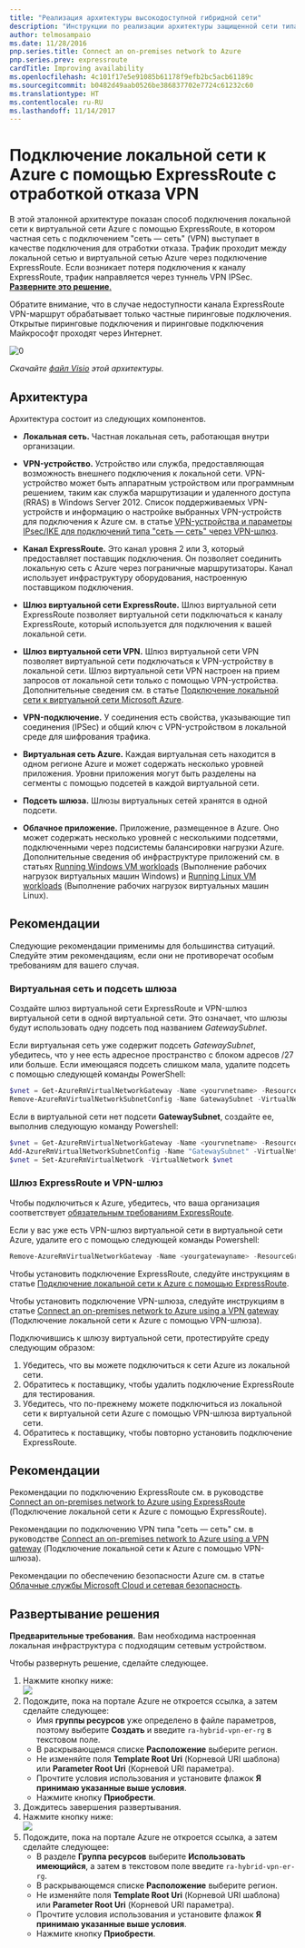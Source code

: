 ```yaml
---
title: "Реализация архитектуры высокодоступной гибридной сети"
description: "Инструкции по реализации архитектуры защищенной сети типа \"сеть — сеть\", которая охватывает виртуальную сеть Azure и локальную сеть, подключенные с помощью ExpressRoute с отработкой отказа VPN-шлюза."
author: telmosampaio
ms.date: 11/28/2016
pnp.series.title: Connect an on-premises network to Azure
pnp.series.prev: expressroute
cardTitle: Improving availability
ms.openlocfilehash: 4c101f17e5e91085b61178f9efb2bc5acb61189c
ms.sourcegitcommit: b0482d49aab0526be386837702e7724c61232c60
ms.translationtype: HT
ms.contentlocale: ru-RU
ms.lasthandoff: 11/14/2017
---
```

# <a name="connect-an-on-premises-network-to-azure-using-expressroute-with-vpn-failover"></a>Подключение локальной сети к Azure с помощью ExpressRoute с отработкой отказа VPN

В этой эталонной архитектуре показан способ подключения локальной сети к виртуальной сети Azure с помощью ExpressRoute, в котором частная сеть с подключением "сеть — сеть" (VPN) выступает в качестве подключения для отработки отказа. Трафик проходит между локальной сетью и виртуальной сетью Azure через подключение ExpressRoute. Если возникает потеря подключения к каналу ExpressRoute, трафик направляется через туннель VPN IPSec. [**Разверните это решение**.](#deploy-the-solution)

Обратите внимание, что в случае недоступности канала ExpressRoute VPN-маршрут обрабатывает только частные пиринговые подключения. Открытые пиринговые подключения и пиринговые подключения Майкрософт проходят через Интернет. 

![[0]][0]

*Скачайте [файл Visio][visio-download] этой архитектуры.*

## <a name="architecture"></a>Архитектура 

Архитектура состоит из следующих компонентов.

* **Локальная сеть.** Частная локальная сеть, работающая внутри организации.

* **VPN-устройство.** Устройство или служба, предоставляющая возможность внешнего подключения к локальной сети. VPN-устройство может быть аппаратным устройством или программным решением, таким как служба маршрутизации и удаленного доступа (RRAS) в Windows Server 2012. Список поддерживаемых VPN-устройств и информацию о настройке выбранных VPN-устройств для подключения к Azure см. в статье [VPN-устройства и параметры IPsec/IKE для подключений типа "сеть — сеть" через VPN-шлюз][vpn-appliance].

* **Канал ExpressRoute.** Это канал уровня 2 или 3, который предоставляет поставщик подключения. Он позволяет соединить локальную сеть с Azure через пограничные маршрутизаторы. Канал использует инфраструктуру оборудования, настроенную поставщиком подключения.

* **Шлюз виртуальной сети ExpressRoute.** Шлюз виртуальной сети ExpressRoute позволяет виртуальной сети подключаться к каналу ExpressRoute, который используется для подключения к вашей локальной сети.

* **Шлюз виртуальной сети VPN.** Шлюз виртуальной сети VPN позволяет виртуальной сети подключаться к VPN-устройству в локальной сети. Шлюз виртуальной сети VPN настроен на прием запросов от локальной сети только с помощью VPN-устройства. Дополнительные сведения см. в статье [Подключение локальной сети к виртуальной сети Microsoft Azure][connect-to-an-Azure-vnet].

* **VPN-подключение.** У соединения есть свойства, указывающие тип соединения (IPSec) и общий ключ с VPN-устройством в локальной среде для шифрования трафика.

* **Виртуальная сеть Azure.** Каждая виртуальная сеть находится в одном регионе Azure и может содержать несколько уровней приложения. Уровни приложения могут быть разделены на сегменты с помощью подсетей в каждой виртуальной сети.

* **Подсеть шлюза.** Шлюзы виртуальных сетей хранятся в одной подсети.

* **Облачное приложение.** Приложение, размещенное в Azure. Оно может содержать несколько уровней с несколькими подсетями, подключенными через подсистемы балансировки нагрузки Azure. Дополнительные сведения об инфраструктуре приложений см. в статьях [Running Windows VM workloads][windows-vm-ra] (Выполнение рабочих нагрузок виртуальных машин Windows) и [Running Linux VM workloads][linux-vm-ra] (Выполнение рабочих нагрузок виртуальных машин Linux).

## <a name="recommendations"></a>Рекомендации

Следующие рекомендации применимы для большинства ситуаций. Следуйте этим рекомендациям, если они не противоречат особым требованиям для вашего случая.

### <a name="vnet-and-gatewaysubnet"></a>Виртуальная сеть и подсеть шлюза

Создайте шлюз виртуальной сети ExpressRoute и VPN-шлюз виртуальной сети в одной виртуальной сети. Это означает, что шлюзы будут использовать одну подсеть под названием *GatewaySubnet*.

Если виртуальная сеть уже содержит подсеть *GatewaySubnet*, убедитесь, что у нее есть адресное пространство с блоком адресов /27 или больше. Если имеющаяся подсеть слишком мала, удалите подсеть с помощью следующей команды PowerShell: 

```powershell
$vnet = Get-AzureRmVirtualNetworkGateway -Name <yourvnetname> -ResourceGroupName <yourresourcegroup>
Remove-AzureRmVirtualNetworkSubnetConfig -Name GatewaySubnet -VirtualNetwork $vnet
```

Если в виртуальной сети нет подсети **GatewaySubnet**, создайте ее, выполнив следующую команду Powershell:

```powershell
$vnet = Get-AzureRmVirtualNetworkGateway -Name <yourvnetname> -ResourceGroupName <yourresourcegroup>
Add-AzureRmVirtualNetworkSubnetConfig -Name "GatewaySubnet" -VirtualNetwork $vnet -AddressPrefix "10.200.255.224/27"
$vnet = Set-AzureRmVirtualNetwork -VirtualNetwork $vnet
```

### <a name="vpn-and-expressroute-gateways"></a>Шлюз ExpressRoute и VPN-шлюз

Чтобы подключиться к Azure, убедитесь, что ваша организация соответствует [обязательным требованиям ExpressRoute][expressroute-prereq].

Если у вас уже есть VPN-шлюз виртуальной сети в виртуальной сети Azure, удалите его с помощью следующей команды Powershell:

```powershell
Remove-AzureRmVirtualNetworkGateway -Name <yourgatewayname> -ResourceGroupName <yourresourcegroup>
```

Чтобы установить подключение ExpressRoute, следуйте инструкциям в статье [Подключение локальной сети к Azure с помощью ExpressRoute][implementing-expressroute].

Чтобы установить подключение VPN-шлюза, следуйте инструкциям в статье [Connect an on-premises network to Azure using a VPN gateway][implementing-vpn] (Подключение локальной сети к Azure с помощью VPN-шлюза).

Подключившись к шлюзу виртуальной сети, протестируйте среду следующим образом:

1. Убедитесь, что вы можете подключиться к сети Azure из локальной сети.
2. Обратитесь к поставщику, чтобы удалить подключение ExpressRoute для тестирования.
3. Убедитесь, что по-прежнему можете подключиться из локальной сети к виртуальной сети Azure с помощью VPN-шлюза виртуальной сети.
4. Обратитесь к поставщику, чтобы повторно установить подключение ExpressRoute.

## <a name="considerations"></a>Рекомендации

Рекомендации по подключению ExpressRoute см. в руководстве [Connect an on-premises network to Azure using ExpressRoute][guidance-expressroute] (Подключение локальной сети к Azure с помощью ExpressRoute).

Рекомендации по подключению VPN типа "сеть — сеть" см. в руководстве [Connect an on-premises network to Azure using a VPN gateway][guidance-vpn] (Подключение локальной сети к Azure с помощью VPN-шлюза).

Рекомендации по обеспечению безопасности Azure см. в статье [Облачные службы Microsoft Cloud и сетевая безопасность][best-practices-security].

## <a name="deploy-the-solution"></a>Развертывание решения

**Предварительные требования.** Вам необходима настроенная локальная инфраструктура с подходящим сетевым устройством.

Чтобы развернуть решение, сделайте следующее.

1. Нажмите кнопку ниже:<br><a href="https://portal.azure.com/#create/Microsoft.Template/uri/https%3A%2F%2Fraw.githubusercontent.com%2Fmspnp%2Freference-architectures%2Fmaster%2Fhybrid-networking%2Fexpressroute-vpn-failover%2Fazuredeploy.json" target="_blank"><img src="http://azuredeploy.net/deploybutton.png"/></a>
2. Подождите, пока на портале Azure не откроется ссылка, а затем сделайте следующее:   
   * Имя **группы ресурсов** уже определено в файле параметров, поэтому выберите **Создать** и введите `ra-hybrid-vpn-er-rg` в текстовом поле.
   * В раскрывающемся списке **Расположение** выберите регион.
   * Не изменяйте поля **Template Root Uri** (Корневой URI шаблона) или **Parameter Root Uri** (Корневой URI параметра).
   * Прочтите условия использования и установите флажок **Я принимаю указанные выше условия**.
   * Нажмите кнопку **Приобрести**.
3. Дождитесь завершения развертывания.
4. Нажмите кнопку ниже:<br><a href="https://portal.azure.com/#create/Microsoft.Template/uri/https%3A%2F%2Fraw.githubusercontent.com%2Fmspnp%2Freference-architectures%2Fmaster%2Fhybrid-networking%2Fexpressroute-vpn-failover%2Fazuredeploy-expressRouteCircuit.json" target="_blank"><img src="http://azuredeploy.net/deploybutton.png"/></a>
5. Подождите, пока на портале Azure не откроется ссылка, а затем сделайте следующее:
   * В разделе **Группа ресурсов** выберите **Использовать имеющийся**, а затем в текстовом поле введите `ra-hybrid-vpn-er-rg`.
   * В раскрывающемся списке **Расположение** выберите регион.
   * Не изменяйте поля **Template Root Uri** (Корневой URI шаблона) или **Parameter Root Uri** (Корневой URI параметра).
   * Прочтите условия использования и установите флажок **Я принимаю указанные выше условия**.
   * Нажмите кнопку **Приобрести**.

<!-- links -->

[windows-vm-ra]: ../virtual-machines-windows/index.md
[linux-vm-ra]: ../virtual-machines-linux/index.md


[resource-manager-overview]: /azure/azure-resource-manager/resource-group-overview
[vpn-appliance]: /azure/vpn-gateway/vpn-gateway-about-vpn-devices
[azure-vpn-gateway]: /azure/vpn-gateway/vpn-gateway-about-vpngateways
[connect-to-an-Azure-vnet]: https://technet.microsoft.com/library/dn786406.aspx
[expressroute-prereq]: /azure/expressroute/expressroute-prerequisites
[implementing-expressroute]: ./expressroute.md
[implementing-vpn]: ./vpn.md
[guidance-expressroute]: ./expressroute.md
[guidance-vpn]: ./vpn.md
[best-practices-security]: /azure/best-practices-network-security
[visio-download]: https://archcenter.azureedge.net/cdn/hybrid-network-architectures.vsdx
[0]: ./images/expressroute-vpn-failover.png "Архитектура высокодоступной гибридной сети с использованием ExpressRoute и VPN-шлюза"

